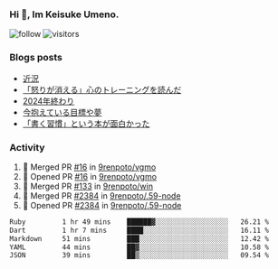 ### Hi 👋, Im Keisuke Umeno.

<!--
**9renpoto/9renpoto** is a ✨ _special_ ✨ repository because its `README.md` (this file) appears on your GitHub profile.

Here are some ideas to get you started:

- 🔭 I’m currently working on ...
- 🌱 I’m currently learning ...
- 👯 I’m looking to collaborate on ...
- 🤔 I’m looking for help with ...
- 💬 Ask me about ...
- 📫 How to reach me: ...
- 😄 Pronouns: ...
- ⚡ Fun fact: ...
-->

![follow](https://img.shields.io/github/followers/9renpoto?label=Follow&style=social)
![visitors](https://komarev.com/ghpvc/?username=9renpoto&label=Profile%20views&color=0e75b6&style=flat)

### Blogs posts

<!-- BLOG-POST-LIST:START -->
- [近況](https://9renpoto.win/entry/2025/04/05/current_status)
- [「怒りが消える」心のトレーニングを読んだ](https://9renpoto.win/entry/2025/02/01/anger-management)
- [2024年終わり](https://9renpoto.win/entry/2024/12/31/2024-end)
- [今抱えている目標や夢](https://9renpoto.win/entry/2024/12/02/objective)
- [「書く習慣」という本が面白かった](https://9renpoto.win/entry/2024/11/11/leave_a_feeling_sad)
<!-- BLOG-POST-LIST:END -->

### Activity

<!--START_SECTION:activity-->
1. 🎉 Merged PR [#16](https://github.com/9renpoto/vgmo/pull/16) in [9renpoto/vgmo](https://github.com/9renpoto/vgmo)
2. 💪 Opened PR [#16](https://github.com/9renpoto/vgmo/pull/16) in [9renpoto/vgmo](https://github.com/9renpoto/vgmo)
3. 🎉 Merged PR [#133](https://github.com/9renpoto/win/pull/133) in [9renpoto/win](https://github.com/9renpoto/win)
4. 🎉 Merged PR [#2384](https://github.com/9renpoto/.59-node/pull/2384) in [9renpoto/.59-node](https://github.com/9renpoto/.59-node)
5. 💪 Opened PR [#2384](https://github.com/9renpoto/.59-node/pull/2384) in [9renpoto/.59-node](https://github.com/9renpoto/.59-node)
<!--END_SECTION:activity-->

<!--START_SECTION:waka-->

```txt
Ruby         1 hr 49 mins    ██████▓░░░░░░░░░░░░░░░░░░   26.21 %
Dart         1 hr 7 mins     ████░░░░░░░░░░░░░░░░░░░░░   16.11 %
Markdown     51 mins         ███░░░░░░░░░░░░░░░░░░░░░░   12.42 %
YAML         44 mins         ██▓░░░░░░░░░░░░░░░░░░░░░░   10.58 %
JSON         39 mins         ██▒░░░░░░░░░░░░░░░░░░░░░░   09.54 %
```

<!--END_SECTION:waka-->
